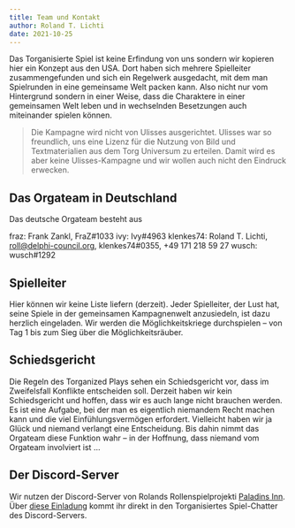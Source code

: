 ```yaml
---
title: Team und Kontakt
author: Roland T. Lichti
date: 2021-10-25
---
```


Das Torganisierte Spiel ist keine Erfindung von uns sondern wir kopieren hier
ein Konzept aus den USA. Dort haben sich mehrere Spielleiter zusammengefunden
und sich ein Regelwerk ausgedacht, mit dem man Spielrunden in eine gemeinsame
Welt packen kann. Also nicht nur vom Hintergrund sondern in einer Weise, dass
die Charaktere in einer gemeinsamen Welt leben und in wechselnden Besetzungen
auch miteinander spielen können.

> Die Kampagne wird nicht von Ulisses ausgerichtet. Ulisses war so freundlich,
> uns eine Lizenz für die Nutzung von Bild und Textmaterialien aus dem Torg
> Universum zu erteilen. Damit wird es aber keine Ulisses-Kampagne und wir
> wollen auch nicht den Eindruck erwecken.


## Das Orgateam in Deutschland

Das deutsche Orgateam besteht aus

fraz:
  Frank Zankl, FraZ#1033
ivy:
  Ivy#4963
klenkes74:
  Roland T. Lichti, roll@delphi-council.org, klenkes74#0355, +49 171 218 59 27
wusch:
  wusch#1292



## Spielleiter

Hier können wir keine Liste liefern (derzeit). Jeder Spielleiter, der Lust hat,
seine Spiele in der gemeinsamen Kampagnenwelt anzusiedeln, ist dazu herzlich
eingeladen. Wir werden die Möglichkeitskriege durchspielen – von Tag 1 bis zum
Sieg über die Möglichkeitsräuber.



## Schiedsgericht

Die Regeln des Torganized Plays sehen ein Schiedsgericht vor, dass im
Zweifelsfall Konflikte entscheiden soll. Derzeit haben wir kein Schiedsgericht
und hoffen, dass wir es auch lange nicht brauchen werden. Es ist eine Aufgabe,
bei der man es eigentlich niemandem Recht machen kann und die viel
Einfühlungsvermögen erfordert. Vielleicht haben wir ja Glück und niemand
verlangt eine Entscheidung. Bis dahin nimmt das Orgateam diese Funktion wahr –
in der Hoffnung, dass niemand vom Orgateam involviert ist …


## Der Discord-Server

Wir nutzen der Discord-Server von Rolands Rollenspielprojekti [Paladins
Inn](https://www.paladins-inn.de). Über [diese
Einladung](https://discord.gg/wqnvSY3j65) kommt ihr direkt in den
Torganisiertes Spiel-Chatter des Discord-Servers.

